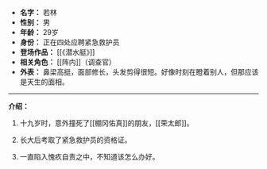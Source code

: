 
- **名字：** 若林
- **性别：** 男
- **年龄：** 29岁
- **身份：** 正在四处应聘紧急救护员
- **登场作品：** [[《潜水艇》]]
- **相关角色：** [[阵内]]（调查官）
- **外表：** 鼻梁高挺，面部修长，头发剪得很短。好像时刻在瞪着别人，但那应该是天生的面相。

---

**介绍：** 

1. 十九岁时，意外撞死了[[棚冈佑真]]的朋友，[[荣太郎]]。

2. 长大后考取了紧急救护员的资格证。

3. 一直陷入愧疚自责之中，不知道该怎么办好。
